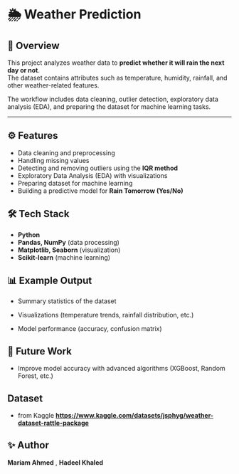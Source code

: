 # 🌦️ Weather Prediction

## 📌 Overview
This project analyzes weather data to **predict whether it will rain the next day or not**.  
The dataset contains attributes such as temperature, humidity, rainfall, and other weather-related features.  

The workflow includes data cleaning, outlier detection, exploratory data analysis (EDA), and preparing the dataset for machine learning tasks.

---

## ⚙️ Features
- Data cleaning and preprocessing  
- Handling missing values  
- Detecting and removing outliers using the **IQR method**  
- Exploratory Data Analysis (EDA) with visualizations  
- Preparing dataset for machine learning  
- Building a predictive model for **Rain Tomorrow (Yes/No)**  

## 🛠️ Tech Stack
- **Python**  
- **Pandas, NumPy** (data processing)  
- **Matplotlib, Seaborn** (visualization)  
- **Scikit-learn** (machine learning)  

## 📊 Example Output

- Summary statistics of the dataset

- Visualizations (temperature trends, rainfall distribution, etc.)

- Model performance (accuracy, confusion matrix)

## 📌 Future Work
- Improve model accuracy with advanced algorithms (XGBoost, Random Forest, etc.)

## Dataset
- from Kaggle **https://www.kaggle.com/datasets/jsphyg/weather-dataset-rattle-package**
## ✨ Author
**Mariam Ahmed** , **Hadeel Khaled**